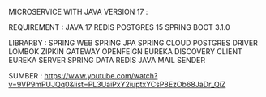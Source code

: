 MICROSERVICE WITH JAVA VERSION 17 :

REQUIREMENT :
JAVA 17
REDIS
POSTGRES 15
SPRING BOOT 3.1.0

LIBRARBY :
SPRING WEB
SPRING JPA
SPRING CLOUD
POSTGRES DRIVER
LOMBOK
ZIPKIN
GATEWAY
OPENFEIGN
EUREKA DISCOVERY CLIENT
EUREKA SERVER
SPRING DATA REDIS
JAVA MAIL SENDER

SUMBER : https://www.youtube.com/watch?v=9VP9mPUJQq0&list=PL3UaiPxY2iuptxYCsP8EzOb68JaDr_QiZ
